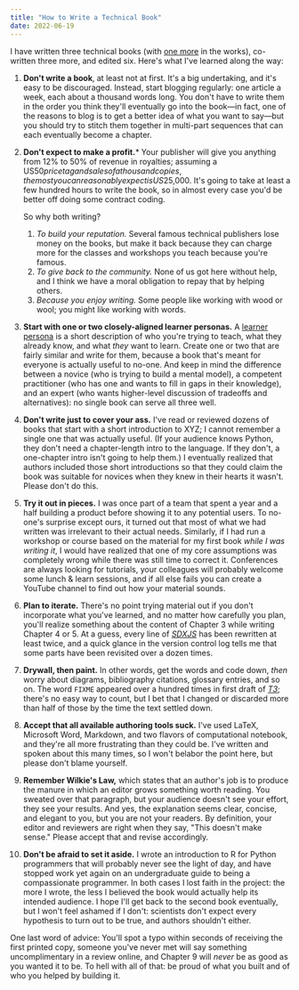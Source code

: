 ```yaml
---
title: "How to Write a Technical Book"
date: 2022-06-19
---
```


I have written three technical books
(with [one more][sdxjs] in the works),
co-written three more,
and edited six.
Here's what I've learned along the way:

1.  **Don't write a book**, at least not at first.
    It's a big undertaking, and it's easy to be discouraged.
    Instead,
    start blogging regularly:
    one article a week, each about a thousand words long.
    You don't have to write them in the order you think they'll eventually go into the book—in
    fact, one of the reasons to blog is to get a better idea of what you want to say—but
    you should try to stitch them together in multi-part sequences
    that can each eventually become a chapter.

2.  **Don't expect to make a profit.***
    Your publisher will give you anything from 12% to 50% of revenue in royalties;
    assuming a US$50 price tag and sales of a thousand copies,
    the most you can reasonably expect is US$25,000.
    It's going to take at least a few hundred hours to write the book,
    so in almost every case you'd be better off doing some contract coding.

    So why both writing?
    1.  *To build your reputation.*
        Several famous technical publishers lose money on the books,
        but make it back because they can charge more for the classes and workshops you teach
        because you're famous.
    2.  *To give back to the community.*
        None of us got here without help,
        and I think we have a moral obligation to repay that by helping others.
    3.  *Because you enjoy writing.*
        Some people like working with wood or wool;
        you might like working with words.

3.  **Start with one or two closely-aligned learner personas.**
    A [learner persona](https://teachtogether.tech/en/index.html#s:process-personas)
    is a short description of who you're trying to teach,
    what they already know,
    and what *they* want to learn.
    Create one or two that are fairly similar and write for them,
    because a book that's meant for everyone is actually useful to no-one.
    And keep in mind the difference between a novice (who is trying to build a mental model),
    a competent practitioner (who has one and wants to fill in gaps in their knowledge),
    and an expert (who wants higher-level discussion of tradeoffs and alternatives):
    no single book can serve all three well.

4.  **Don't write just to cover your ass.**
    I've read or reviewed dozens of books that start with a short introduction to XYZ;
    I cannot remember a single one that was actually useful.
    (If your audience knows Python, they don't need a chapter-length intro to the language.
    If they don't, a one-chapter intro isn't going to help them.)
    I eventually realized that authors included those short introductions
    so that they could claim the book was suitable for novices
    when they knew in their hearts it wasn't.
    Please don't do this.

5.  **Try it out in pieces.**
    I was once part of a team that spent a year and a half building a product
    before showing it to any potential users.
    To no-one's surprise except ours,
    it turned out that most of what we had written was irrelevant to their actual needs.
    Similarly,
    if I had run a workshop or course based on the material for my first book
    *while I was writing it*,
    I would have realized that one of my core assumptions was completely wrong
    while there was still time to correct it.
    Conferences are always looking for tutorials,
    your colleagues will probably welcome some lunch & learn sessions,
    and if all else fails you can create a YouTube channel
    to find out how your material sounds.

6.  **Plan to iterate.**
    There's no point trying material out if you don't incorporate what you've learned,
    and no matter how carefully you plan,
    you'll realize something about the content of Chapter 3 while writing Chapter 4 or 5.
    At a guess,
    every line of *[SDXJS][sdxjs]* has been rewritten at least twice,
    and a quick glance in the version control log tells me that
    some parts have been revisited over a dozen times.

7.  **Drywall, then paint.**
    In other words, get the words and code down,
    *then* worry about diagrams, bibliography citations, glossary entries, and so on.
    The word `FIXME` appeared over a hundred times in first draft of *[T3][t3]*;
    there's no easy way to count,
    but I bet that I changed or discarded more than half of those
    by the time the text settled down.

8.  **Accept that all available authoring tools suck.**
    I've used LaTeX, Microsoft Word, Markdown, and two flavors of computational notebook,
    and they're all more frustrating than they could be.
    I've written and spoken about this many times,
    so I won't belabor the point here,
    but please don't blame yourself.

9.  **Remember Wilkie's Law,**
    which states that an author's job is to produce the manure
    in which an editor grows something worth reading.
    You sweated over that paragraph, but your audience doesn't see your effort, they see your results.
    And yes, the explanation seems clear, concise, and elegant to you,
    but you are not your readers.
    By definition,
    your editor and reviewers are right when they say, "This doesn't make sense."
    Please accept that and revise accordingly.

10. **Don't be afraid to set it aside.**
    I wrote an introduction to R for Python programmers that will probably never see the light of day,
    and have stopped work yet again on an undergraduate guide to being a compassionate programmer.
    In both cases I lost faith in the project:
    the more I wrote,
    the less I believed the book would actually help its intended audience.
    I hope I'll get back to the second book eventually,
    but I won't feel ashamed if I don't:
    scientists don't expect every hypothesis to turn out to be true,
    and authors shouldn't either.

One last word of advice:
You'll spot a typo within seconds of receiving the first printed copy,
someone you've never met will say something uncomplimentary in a review online,
and Chapter 9 will *never* be as good as you wanted it to be.
To hell with all of that:
be proud of what you built and of who you helped by building it.

[sdxjs]: @root/sdxjs/
[t3]: https://teachtogether.tech/
